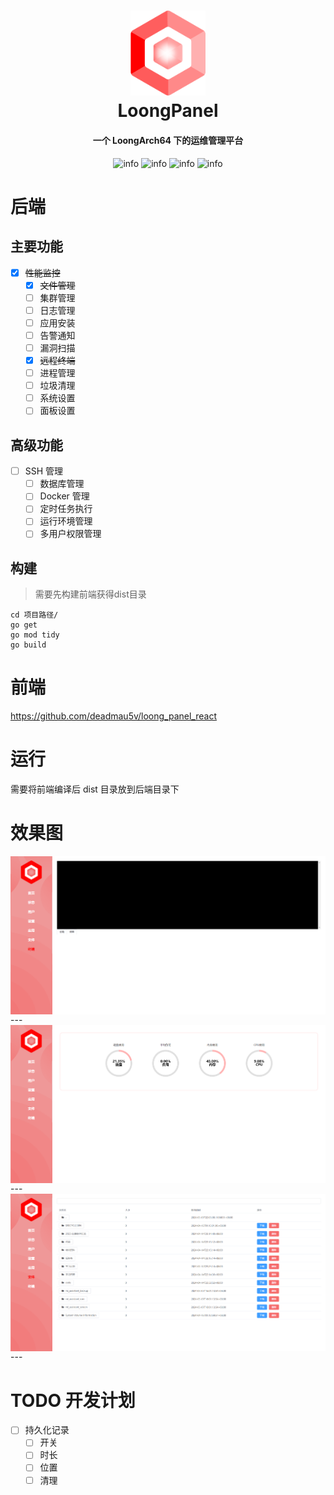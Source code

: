 <!--suppress HtmlDeprecatedAttribute -->
<h1 align="center">
  <img src="./doc/img/logo.png" alt="Logo" style="width:120px">
  <br>LoongPanel<br>
</h1>

<h4 align="center">一个 LoongArch64 下的运维管理平台</h4>

<p align="center">
    <img alt="info" src="https://img.shields.io/badge/Go-1.22-blue">
    <img alt="info" src="https://img.shields.io/badge/Gin-1.9.1-blue">
    <img alt="info" src="https://img.shields.io/badge/arch-Loong64-red">
    <img alt="info" src="https://img.shields.io/badge/os-linux-red">
</p>

# 后端

## 主要功能

- [x] ~~性能监控~~
    - [x] ~~文件管理~~
    - [ ] 集群管理
    - [ ] 日志管理
    - [ ] 应用安装
    - [ ] 告警通知
    - [ ] 漏洞扫描
    - [x] ~~远程终端~~
    - [ ] 进程管理
    - [ ] 垃圾清理
    - [ ] 系统设置
    - [ ] 面板设置

## 高级功能

- [ ] SSH 管理
    - [ ] 数据库管理
    - [ ] Docker 管理
    - [ ] 定时任务执行
    - [ ] 运行环境管理
    - [ ] 多用户权限管理

## 构建

> 需要先构建前端获得dist目录

```shell
cd 项目路径/
go get
go mod tidy
go build
```

# 前端

https://github.com/deadmau5v/loong_panel_react

# 运行

需要将前端编译后 dist 目录放到后端目录下

# 效果图

<img align="center" src="doc/img/1.png">
---
<img align="center" src="doc/img/2.png">
---
<img align="center" src="doc/img/3.png">
---

# TODO 开发计划

- [ ] 持久化记录
    - [ ] 开关
    - [ ] 时长
    - [ ] 位置
    - [ ] 清理